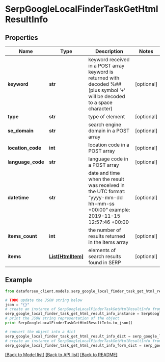 # SerpGoogleLocalFinderTaskGetHtmlResultInfo


## Properties

Name | Type | Description | Notes
------------ | ------------- | ------------- | -------------
**keyword** | **str** | keyword received in a POST array keyword is returned with decoded %## (plus symbol ‘+’ will be decoded to a space character) | [optional] 
**type** | **str** | type of element | [optional] 
**se_domain** | **str** | search engine domain in a POST array | [optional] 
**location_code** | **int** | location code in a POST array | [optional] 
**language_code** | **str** | language code in a POST array | [optional] 
**datetime** | **str** | date and time when the result was received in the UTC format: “yyyy-mm-dd hh-mm-ss +00:00” example: 2019-11-15 12:57:46 +00:00 | [optional] 
**items_count** | **int** | the number of results returned in the items array | [optional] 
**items** | [**List[HtmlItem]**](HtmlItem.md) | elements of search results found in SERP | [optional] 

## Example

```python
from dataforseo_client.models.serp_google_local_finder_task_get_html_result_info import SerpGoogleLocalFinderTaskGetHtmlResultInfo

# TODO update the JSON string below
json = "{}"
# create an instance of SerpGoogleLocalFinderTaskGetHtmlResultInfo from a JSON string
serp_google_local_finder_task_get_html_result_info_instance = SerpGoogleLocalFinderTaskGetHtmlResultInfo.from_json(json)
# print the JSON string representation of the object
print SerpGoogleLocalFinderTaskGetHtmlResultInfo.to_json()

# convert the object into a dict
serp_google_local_finder_task_get_html_result_info_dict = serp_google_local_finder_task_get_html_result_info_instance.to_dict()
# create an instance of SerpGoogleLocalFinderTaskGetHtmlResultInfo from a dict
serp_google_local_finder_task_get_html_result_info_form_dict = serp_google_local_finder_task_get_html_result_info.from_dict(serp_google_local_finder_task_get_html_result_info_dict)
```
[[Back to Model list]](../README.md#documentation-for-models) [[Back to API list]](../README.md#documentation-for-api-endpoints) [[Back to README]](../README.md)


